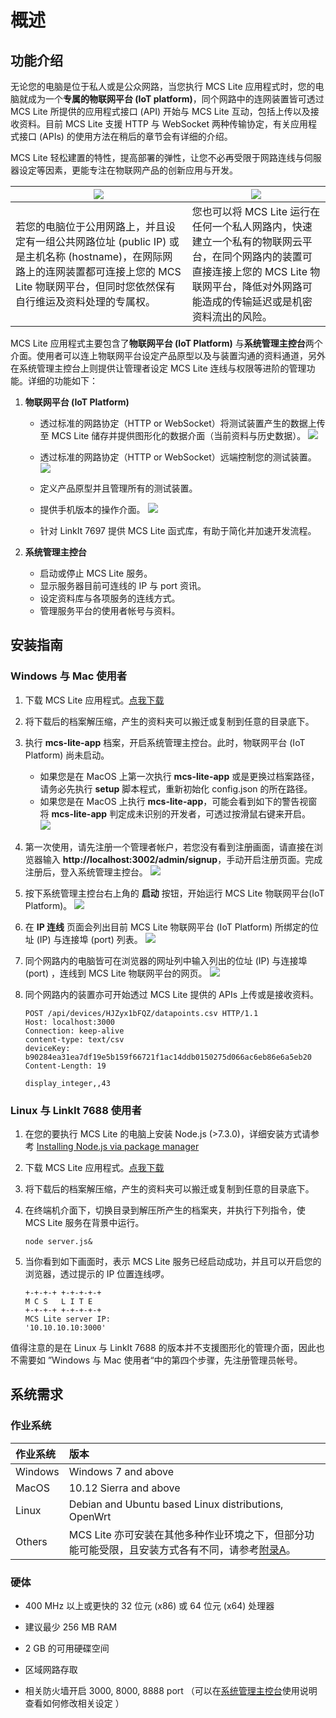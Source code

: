 # 概述

## 功能介绍

无论您的电脑是位于私人或是公众网路，当您执行 MCS Lite 应用程式时，您的电脑就成为一个**专属的物联网平台 (IoT platform)**，同个网路中的连网装置皆可透过 MCS Lite 所提供的应用程式接口 (API) 开始与 MCS Lite 互动，包括上传以及接收资料。目前 MCS Lite 支援 HTTP 与 WebSocket 两种传输协定，有关应用程式接口 (APIs) 的使用方法在稍后的章节会有详细的介绍。

MCS Lite 轻松建置的特性，提高部署的弹性，让您不必再受限于网路连线与伺服器设定等因素，更能专注在物联网产品的创新应用与开发。

|![](../../assets/public_network.png)|![](../../assets/private_network.png)|
|---|---|
|若您的电脑位于公用网路上，并且设定有一组公共网路位址 (public IP) 或是主机名称 (hostname)，在网际网路上的连网装置都可连接上您的 MCS Lite 物联网平台，但同时您依然保有自行维运及资料处理的专属权。|您也可以将 MCS Lite 运行在任何一个私人网路内，快速建立一个私有的物联网云平台，在同个网路内的装置可直接连接上您的 MCS Lite 物联网平台，降低对外网路可能造成的传输延迟或是机密资料流出的风险。|

MCS Lite 应用程式主要包含了**物联网平台 (IoT Platform)** 与**系统管理主控台**两个介面。使用者可以连上物联网平台设定产品原型以及与装置沟通的资料通道，另外在系统管理主控台上则提供让管理者设定 MCS Lite 连线与权限等进阶的管理功能。详细的功能如下：

1. **物联网平台 (IoT Platform)**

   * 透过标准的网路协定（HTTP or WebSocket）将测试装置产生的数据上传至 MCS Lite 储存并提供图形化的数据介面（当前资料与历史数据）。
![](../../assets/mcs_lite_data_upload.png)
   
   * 透过标准的网路协定（HTTP or WebSocket）远端控制您的测试装置。
![](../../assets/mcs_lite_remote_control_onoff.gif)

   * 定义产品原型并且管理所有的测试装置。

   * 提供手机版本的操作介面。
 ![](../../assets/mcs_lite_mobile_view.png)

   * 针对 LinkIt 7697 提供 MCS Lite 函式库，有助于简化并加速开发流程。

2. **系统管理主控台**

   * 启动或停止 MCS Lite 服务。
   * 显示服务器目前可连线的 IP 与 port 资讯。
   * 设定资料库与各项服务的连线方式。
   * 管理服务平台的使用者帐号与资料。

## 安装指南
### Windows 与 Mac 使用者

1. 下载 MCS Lite 应用程式。[点我下载](https://github.com/MCS-Lite/mcs-lite-app/releases)
2. 将下载后的档案解压缩，产生的资料夹可以搬迁或复制到任意的目录底下。
3. 执行 **mcs-lite-app** 档案，开启系统管理主控台。此时，物联网平台 (IoT Platform) 尚未启动。

   * 如果您是在 MacOS 上第一次执行 **mcs-lite-app** 或是更换过档案路径，请务必先执行 **setup** 脚本程式，重新初始化 config.json 的所在路径。
   * 如果您是在 MacOS 上执行 **mcs-lite-app**，可能会看到如下的警告视窗将 **mcs-lite-app** 判定成未识别的开发者，可透过按滑鼠右键来开启。  
     ![](../../assets/unknown_warning.png)

4. 第一次使用，请先注册一个管理者帐户，若您没有看到注册画面，请直接在浏览器输入 **http://localhost:3002/admin/signup**，手动开启注册页面。完成注册后，登入系统管理主控台。
	![](../../assets/mcs_lite_admin_signup.png)

5. 按下系统管理主控台右上角的 **启动** 按钮，开始运行 MCS Lite 物联网平台(IoT Platform)。
	![](../../assets/mcs_lite_start_service.png)
	 
6. 在 **IP 连线** 页面会列出目前 MCS Lite 物联网平台 (IoT Platform) 所绑定的位址 (IP) 与连接埠 (port) 列表。
	![](../../assets/mcs_lite_ip_list.png)
	
7. 同个网路内的电脑皆可在浏览器的网址列中输入列出的位址 (IP) 与连接埠 (port) ，连线到 MCS Lite 物联网平台的网页。
   ![](../../assets/mcs_lite_url.png)
   
8. 同个网路内的装置亦可开始透过 MCS Lite 提供的 APIs 上传或是接收资料。

	```
	POST /api/devices/HJZyx1bFQZ/datapoints.csv HTTP/1.1
	Host: localhost:3000
	Connection: keep-alive
	content-type: text/csv
	deviceKey: b90284ea31ea7df19e5b159f66721f1ac14ddb0150275d066ac6eb86e6a5eb20
	Content-Length: 19

	display_integer,,43
	```
		
### Linux 与 LinkIt 7688 使用者
1. 在您的要执行 MCS Lite 的电脑上安装 Node.js (>7.3.0)，详细安装方式请参考 
[Installing Node.js via package manager](https://nodejs.org/en/download/package-manager/)
2. 下载 MCS Lite 应用程式。[点我下载](https://github.com/MCS-Lite/mcs-lite-app/releases)
3. 将下载后的档案解压缩，产生的资料夹可以搬迁或复制到任意的目录底下。
4. 在终端机介面下，切换目录到解压所产生的档案夹，并执行下列指令，使 MCS Lite 服务在背景中运行。

	```
	node server.js&
	```
5. 当你看到如下画面时，表示 MCS Lite 服务已经启动成功，并且可以开启您的浏览器，透过提示的 IP 位置连线啰。

	```
	+-+-+-+ +-+-+-+-+
 	M C S   L I T E 
	+-+-+-+ +-+-+-+-+
 	MCS Lite server IP: 
 	'10.10.10.10:3000'
	```
值得注意的是在 Linux 与 LinkIt 7688 的版本并不支援图形化的管理介面，因此也不需要如 ”Windows 与 Mac 使用者“中的第四个步骤，先注册管理员帐号。

## 系统需求

### 作业系统

| **作业系统** | **版本** |
| :--- | :--- |
| Windows | Windows 7 and above |
| MacOS | 10.12 Sierra and above |
| Linux | Debian and Ubuntu based Linux distributions, OpenWrt |
| Others | MCS Lite 亦可安装在其他多种作业环境之下，但部分功能可能受限，且安装方式各有不同，请参考[附录A](/mcs_lite_platform.md)。 |

### 硬体

* 400 MHz 以上或更快的 32 位元 \(x86\) 或 64 位元 \(x64\) 处理器

* 建议最少 256 MB RAM

* 2 GB 的可用硬碟空间

* 区域网路存取

* 相关防火墙开启 3000, 8000, 8888 port （可以在[系统管理主控台](/mcs_lite_usage/mcs_lite_admin_usage.md)使用说明查看如何修改相关设定 ）
